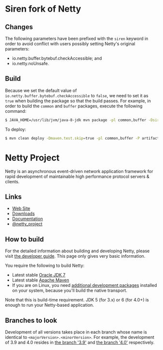 # Siren fork of Netty

## Changes

The following parameters have been prefixed with the `siren` keyword in order to avoid conflict with users possibly setting Netty's original parameters:

- io.netty.buffer.bytebuf.checkAccessible; and
- io.netty.noUnsafe.

## Build

Because we set the default value of `io.netty.buffer.bytebuf.checkAccessible` to `false`, we need to set it as `true` when building the package so that the build passes.
For example, in order to build the `common` and `buffer` packages, execute the following command:

```sh
$ JAVA_HOME=/usr/lib/jvm/java-8-jdk mvn package -pl common,buffer -Dsiren.io.netty.buffer.bytebuf.checkAccessible=true
```

To deploy:

```sh
$ mvn clean deploy -Dmaven.test.skip=true -pl common,buffer -P artifactory -Dartifactory_username=<USERNAME> -Dartifactory_password=<PASSWORD>
```

# Netty Project

Netty is an asynchronous event-driven network application framework for rapid development of maintainable high performance protocol servers & clients.

## Links

* [Web Site](http://netty.io/)
* [Downloads](http://netty.io/downloads.html)
* [Documentation](http://netty.io/wiki/)
* [@netty_project](https://twitter.com/netty_project)

## How to build

For the detailed information about building and developing Netty, please visit [the developer guide](http://netty.io/wiki/developer-guide.html).  This page only gives very basic information.

You require the following to build Netty:

* Latest stable [Oracle JDK 7](http://www.oracle.com/technetwork/java/)
* Latest stable [Apache Maven](http://maven.apache.org/)
* If you are on Linux, you need [additional development packages](http://netty.io/wiki/native-transports.html) installed on your system, because you'll build the native transport.

Note that this is build-time requirement.  JDK 5 (for 3.x) or 6 (for 4.0+) is enough to run your Netty-based application.

## Branches to look

Development of all versions takes place in each branch whose name is identical to `<majorVersion>.<minorVersion>`.  For example, the development of 3.9 and 4.0 resides in [the branch '3.9'](https://github.com/netty/netty/tree/3.9) and [the branch '4.0'](https://github.com/netty/netty/tree/4.0) respectively.
